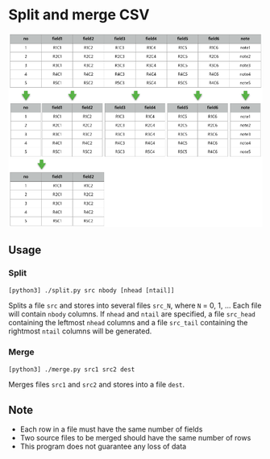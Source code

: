 # Split and merge CSV

![concept](images/concept.png)

## Usage

### Split

    [python3] ./split.py src nbody [nhead [ntail]]

Splits a file `src` and stores into several files `src_N`, where `N` = 0, 1, ...
Each file will contain `nbody` columns. If `nhead` and `ntail` are specified, a file `src_head` containing the leftmost `nhead` columns and a file `src_tail` containing the rightmost `ntail` columns will be generated.

### Merge

    [python3] ./merge.py src1 src2 dest

Merges files `src1` and `src2` and stores into a file `dest`.

## Note

* Each row in a file must have the same number of fields
* Two source files to be merged should have the same number of rows
* This program does not guarantee any loss of data 


